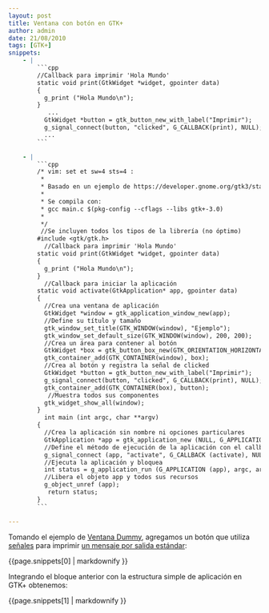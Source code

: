 ```yaml
---
layout: post
title: Ventana con botón en GTK+
author: admin
date: 21/08/2010
tags: [GTK+]
snippets: 
    - |
        ```cpp
        //Callback para imprimir 'Hola Mundo'
        static void print(GtkWidget *widget, gpointer data)
        {
          g_print ("Hola Mundo\n");
        }
           ...
          GtkWidget *button = gtk_button_new_with_label("Imprimir");
          g_signal_connect(button, "clicked", G_CALLBACK(print), NULL);
          ...
        ```

    - |
        ```cpp
        /* vim: set et sw=4 sts=4 :
         *
         * Basado en un ejemplo de https://developer.gnome.org/gtk3/stable/gtk-getting-started.html
         *
         * Se compila con:
         * gcc main.c $(pkg-config --cflags --libs gtk+-3.0)
         *
         */
         //Se incluyen todos los tipos de la librería (no óptimo) 
        #include <gtk/gtk.h>
          //Callback para imprimir 'Hola Mundo'
        static void print(GtkWidget *widget, gpointer data)
        {
          g_print ("Hola Mundo\n");
        }
          //Callback para iniciar la aplicación
        static void activate(GtkApplication* app, gpointer data)
        {
          //Crea una ventana de aplicación
          GtkWidget *window = gtk_application_window_new(app);
          //Define su título y tamaño
          gtk_window_set_title(GTK_WINDOW(window), "Ejemplo");
          gtk_window_set_default_size(GTK_WINDOW(window), 200, 200);
          //Crea un área para contener al botón
          GtkWidget *box = gtk_button_box_new(GTK_ORIENTATION_HORIZONTAL);
          gtk_container_add(GTK_CONTAINER(window), box);
          //Crea al botón y registra la señal de clicked
          GtkWidget *button = gtk_button_new_with_label("Imprimir");
          g_signal_connect(button, "clicked", G_CALLBACK(print), NULL);
          gtk_container_add(GTK_CONTAINER(box), button);
           //Muestra todos sus componentes
          gtk_widget_show_all(window);
        }
          int main (int argc, char **argv)
        {
          //Crea la aplicación sin nombre ni opciones particulares
          GtkApplication *app = gtk_application_new (NULL, G_APPLICATION_FLAGS_NONE);
          //Define el método de ejecución de la aplicación con el callback
          g_signal_connect (app, "activate", G_CALLBACK (activate), NULL);
          //Ejecuta la aplicación y bloquea
          int status = g_application_run (G_APPLICATION (app), argc, argv);
          //Libera el objeto app y todos sus recursos
          g_object_unref (app);
           return status;
        }
        ```

---
```

<div class="entry-content">
						<p>Tomando el ejemplo de <a title="Ventana dummy" href="/2010/08/21/Ventana-dummy.html">Ventana Dummy</a>, agregamos un botón que utiliza <a href="https://developer.gnome.org/gtk-tutorial/stable/x159.html">señales</a> para imprimir <a href="https://developer.gnome.org/glib/stable/glib-Warnings-and-Assertions.html"> un mensaje por salida estándar</a>:</p>
<div><div>{{page.snippets[0] | markdownify }}</div></div>
<p>Integrando el bloque anterior con la estructura simple de aplicación en GTK+ obtenemos:</p>
<div><div>{{page.snippets[1] | markdownify }}</div></div>
											</div>
